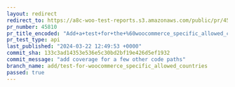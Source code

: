 ```yaml
---
layout: redirect
redirect_to: https://a8c-woo-test-reports.s3.amazonaws.com/public/pr/45810/api/index.html
pr_number: 45810
pr_title_encoded: "Add+a+test+for+the+%60woocommerce_specific_allowed_countries%60+option"
pr_test_type: api
last_published: "2024-03-22 12:49:53 +0000"
commit_sha: 133c3ad14353e536e5c30bd2bf19e426d5ef1932
commit_message: "add coverage for a few other code paths"
branch_name: add/test-for-woocommerce_specific_allowed_countries
passed: true
---
```

